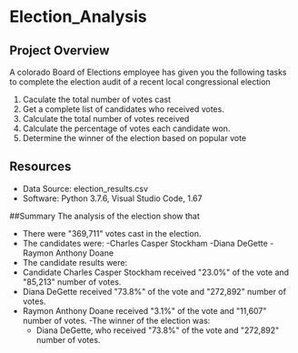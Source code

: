 # Election_Analysis

## Project Overview
A colorado Board of Elections employee has given you the following tasks to complete the election audit of a recent local congressional election

1. Caculate the total number of votes cast
2. Get a complete list of candidates who received votes.
3. Calculate the total number of votes received
4. Calculate the percentage of votes each candidate won.
5. Determine the winner of the election based on popular vote

## Resources
- Data Source: election_results.csv
- Software: Python 3.7.6, Visual Studio Code, 1.67

##Summary
The analysis of the election show that
- There were "369,711" votes cast in the election.
- The candidates were:
  -Charles Casper Stockham
  -Diana DeGette
  -Raymon Anthony Doane
 - The candidate results were:
  - Candidate Charles Casper Stockham received "23.0%" of the vote and "85,213" number of votes.
  - Diana DeGette received "73.8%" of the vote and "272,892" number of votes.
  - Raymon Anthony Doane received "3.1%" of the vote and "11,607" number of votes.
 -The winner of the election was: 
    - Diana DeGette, who received "73.8%" of the vote and "272,892" number of votes.
    
   
